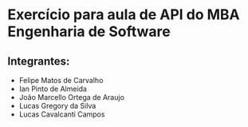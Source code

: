 # Exercício para aula de API do MBA Engenharia de Software

## Integrantes:
- Felipe Matos de Carvalho
- Ian Pinto de Almeida
- João Marcello Ortega de Araujo
- Lucas Gregory da Silva 
- Lucas Cavalcanti Campos
